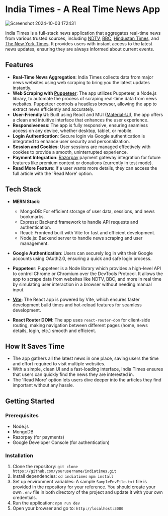 # India Times - A Real Time News App

![Screenshot 2024-10-03 172431](https://github.com/user-attachments/assets/9af80e0f-4a6d-43a5-bb10-eca3df0d7ab5)

India Times is a full-stack news application that aggregates real-time news from various trusted sources, including [NDTV](https://www.ndtv.com/), [BBC](https://www.bbc.com/), [Hindustan Times](https://www.hindustantimes.com/), and [The New York Times](https://www.nytimes.com/international/). It provides users with instant access to the latest news updates, ensuring they are always informed about current events.

## Features

- **Real-Time News Aggregation**: India Times collects data from major news websites using web scraping to bring you the latest updates instantly.
- **Web Scraping with [Puppeteer](https://pptr.dev/)**: The app utilizes Puppeteer, a Node.js library, to automate the process of scraping real-time data from news websites. Puppeteer controls a headless browser, allowing the app to extract news efficiently and accurately.
- **User-Friendly UI**: Built using React and MUI ([Material-UI](https://mui.com/)), the app offers a clean and intuitive interface that enhances the user experience.
- **Responsiveness**: The app is fully responsive, ensuring seamless access on any device, whether desktop, tablet, or mobile.
- **Login Authentication**: Secure login via Google authentication is integrated to enhance user security and personalization.
- **Session and Cookies**: User sessions are managed effectively with cookies to provide a smooth, uninterrupted experience.
- **Payment Integration**: [Razorpay](https://razorpay.com/) payment gateway integration for future features like premium content or donations (currently in test mode).
- **Read More Feature**: If a user wants more details, they can access the full article with the 'Read More' option.

## Tech Stack

- **MERN Stack**: 
  - MongoDB: For efficient storage of user data, sessions, and news bookmarks.
  - Express: Backend framework to handle API requests and authentication.
  - React: Frontend built with Vite for fast and efficient development.
  - Node.js: Backend server to handle news scraping and user management.

- **Google Authentication**: Users can securely log in with their Google accounts using OAuth2.0, ensuring a quick and safe login process.
  
- **Puppeteer**: Puppeteer is a Node library which provides a high-level API to control Chrome or Chromium over the DevTools Protocol. It allows the app to scrape data from websites like NDTV, BBC, and more in real time by simulating user interaction in a browser without needing manual input.

- **[Vite](https://vite.dev/guide/)**: The React app is powered by Vite, which ensures faster development build times and hot-reload features for seamless development.

- **React Router DOM**: The app uses `react-router-dom` for client-side routing, making navigation between different pages (home, news details, login, etc.) smooth and efficient.

## How It Saves Time

- The app gathers all the latest news in one place, saving users the time and effort required to visit multiple websites.
- With a simple, clean UI and a fast-loading interface, India Times ensures that users can quickly find the news they are interested in.
- The 'Read More' option lets users dive deeper into the articles they find important without any hassle.

## Getting Started

### Prerequisites

- Node.js
- MongoDB
- Razorpay (for payments)
- Google Developer Console (for authentication)

  
### Installation

1. Clone the repository:
   `git clone https://github.com/yourusername/indiatimes.git`
2. Install dependencies:
   `cd indiatimes`
   `npm install`
3. Set up environment variables:
   A sample `SampleEnvFile.txt` file is provided in the repository for your reference. You should create your own `.env` file in both directory of the project and update it with your own credentials.
4. Run the application:
   `npm run dev`
5. Open your browser and go to:
   `http://localhost:3000`
